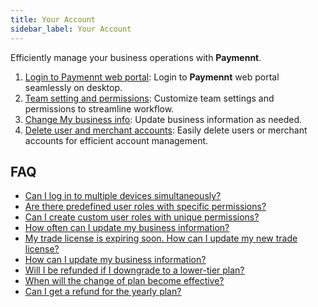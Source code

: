 ```yaml
---
title: Your Account
sidebar_label: Your Account
---
```


Efficiently manage your business operations with **Paymennt**.

1. [<ins>Login to Paymennt web portal</ins>](./your-account/desktop-login):
Login to **Paymennt** web portal seamlessly on desktop.
2. [<ins>Team setting and permissions</ins>](./your-account/team-settings):
Customize team settings and permissions to streamline workflow.
3. [<ins>Change My business info</ins>](./your-account/business-information):
Update business information as needed.
4. [<ins>Delete user and merchant accounts</ins>](./your-account/app-and-user-settings):
Easily delete users or merchant accounts for efficient account management.

## FAQ

* [<ins>Can I log in to multiple devices simultaneously?</ins>](./your-account/faq#can-i-log-in-to-multiple-devices-simultaneously)
* [<ins>Are there predefined user roles with specific permissions?</ins>](./your-account/faq#are-there-predefined-user-roles-with-specific-permissions)
* [<ins>Can I create custom user roles with unique permissions?</ins>](./your-account/faq#can-i-create-custom-user-roles-with-unique-permissions)
* [<ins>How often can I update my business information?</ins>](./your-account/faq#how-often-can-i-update-my-business-information)
* [<ins>My trade license is expiring soon. How can I update my new trade license?</ins>](./your-account/faq#my-trade-license-is-expiring-soon-how-can-i-update-my-new-trade-license)
* [<ins>How can I update my business information?</ins>](./your-account/faq#how-can-i-update-my-business-information)
* [<ins>Will I be refunded if I downgrade to a lower-tier plan?</ins>](./your-account/faq#will-i-be-refunded-if-i-downgrade-to-a-lower-tier-plan)
* [<ins>When will the change of plan become effective?</ins>](./your-account/faq#when-will-the-change-of-plan-become-effective)
* [<ins>Can I get a refund for the yearly plan?</ins>](./your-account/faq#can-i-get-a-refund-for-the-yearly-plan)
